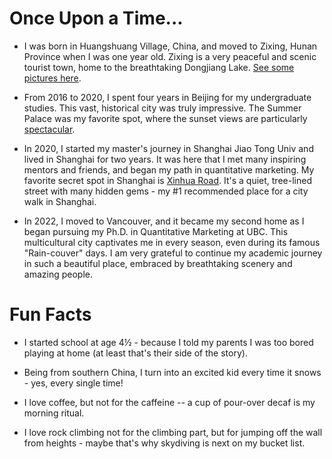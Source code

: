 <!-- # I Like
- Sunshine
- Forests and Ocean (and Vancouver has both!)
- Dogs and Cats (though I don't have any pets yet)
- Tea (I can make you a traditional Chinese Kung Fu tea ceremony if you come over ;))
- Music from the 70s and 80s
- Building blocks
- Cycling
- Weightlifting
- Hiking
- Food (I love exploring cuisines from around the world - Persian food is my current favorite) -->


# Once Upon a Time...
- I was born in Huangshuang Village, China, and moved to Zixing, Hunan Province when I was one year old. Zixing is a very peaceful and scenic tourist town, home to the breathtaking Dongjiang Lake. [See some pictures here](https://www.google.com/search?newwindow=1&sca_esv=d1df69ed15318afd&sxsrf=AHTn8zoDjAmviiK_L1aRRa8OGVMIj1_Esg:1739215900291&q=dongjiang+lake&udm=2&fbs=ABzOT_CWdhQLP1FcmU5B0fn3xuWpA-dk4wpBWOGsoR7DG5zJBjnSuuKZNj-6zieDk_gkn6DL72A7ut7DhWF7xFwTndjmJARkDooRNVvu4Aja6Pa3bifj4CXaS_3qi-N-j6yIDSB4lfcn8z6rxQMK6MvJ30Y82w6s6ltXvSdnDRiacHrIKvwFSbh7w69xtizlPoOYEEbvgsIy3jzg0WkFg5k6_wWcTs8EWw&sa=X&ved=2ahUKEwiTu7KP7LmLAxULOTQIHXWMLwYQtKgLegQIExAB&biw=819&bih=414&dpr=2.5).

- From 2016 to 2020, I spent four years in Beijing for my undergraduate studies. This vast, historical city was truly impressive. The Summer Palace was my favorite spot, where the sunset views are particularly [spectacular](https://www.google.com/search?q=summer+palace+sunset+images).

- In 2020, I started my master's journey in Shanghai Jiao Tong Univ and lived in Shanghai for two years. It was here that I met many inspiring mentors and friends, and began my path in quantitative marketing. My favorite secret spot in Shanghai is [Xinhua Road](https://www.google.com/maps/place/Xinhua+Road+Residential+District,+Changning+District,+Shanghai,+China,+200031/@31.2070383,121.412792,14.33z/data=!4m6!3m5!1s0x35b265408d47c867:0x6f051d7525fb7586!8m2!3d31.205077!4d121.426252!16s%2Fg%2F11c2qtwqfz?entry=ttu&g_ep=EgoyMDI1MDIwNS4xIKXMDSoASAFQAw%3D%3D). It's a quiet, tree-lined street with many hidden gems - my #1 recommended place for a city walk in Shanghai.

- In 2022, I moved to Vancouver, and it became my second home as I began pursuing my Ph.D. in Quantitative Marketing at UBC. This multicultural city captivates me in every season, even during its famous "Rain-couver" days. I am very grateful to continue my academic journey in such a beautiful place, embraced by breathtaking scenery and amazing people.

# Fun Facts
- I started school at age 4½ - because I told my parents I was too bored playing at home (at least that's their side of the story).

- Being from southern China, I turn into an excited kid every time it snows - yes, every single time!

- I love coffee, but not for the caffeine -- a cup of pour-over decaf is my morning ritual.

- I love rock climbing not for the climbing part, but for jumping off the wall from heights - maybe that's why skydiving is next on my bucket list.

<!-- # I Dream Of

- Inspiring and feeling inspired.
- Enabling a brighter future for everyone, regardless of political or socioeconomic status.
- Treating every individual with genuine kindness and respect.
- Staying curious.
- Continually improving.
- You not checking the commit history for earlier drafts of this file. -->

<!-- # Websites from People I Admire

- [Alex Peysakhovich](http://alexpeys.github.io/)
- [Chris Lengerich](http://www.chrislengerich.com/)
- [Chris Saad](https://www.chrissaad.com/)
- [Duncan Tomlin](http://duncantomlin.com/)
- [Ed Kearney](https://edkearney.com/)
- [Hawley Moore](http://hawleymoore.com/)
- [Holman Gao](https://golmansax.com/)
- [Ian Webster](http://ianww.com/)
- [Johanna Flato](https://www.johannaflato.com/)
- [Judy Mou](http://www.judymou.com/)
- [Judy Suh](https://www.judysuh.com/)
- [Kristina Monakhova](https://kristinamonakhova.com/)
- [Noah Trueblood](http://notrueblood.com/)
- [Ruoxi Wang](http://ruoxiw.com/)
- [Tom Sachs](https://www.tomsachs.org/)
- [Will Holley](https://willholley.com/)

If we are friends and you feel like you belong on this list, you're probably right. Submit a PR, or ask me, and I'll add you. -->
